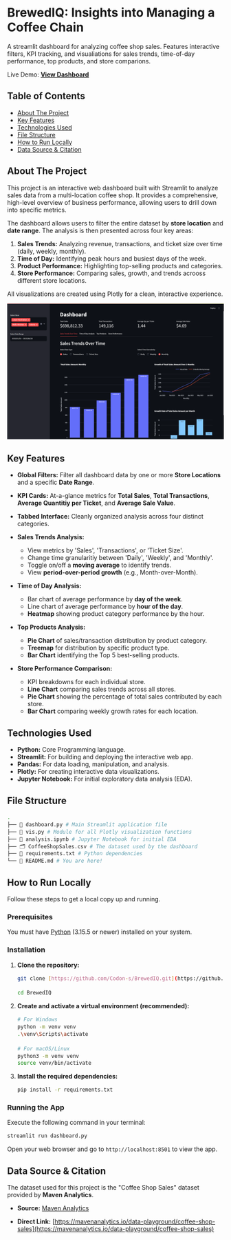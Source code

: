 # BrewedIQ: Insights into Managing a Coffee Chain

A streamlit dashboard for analyzing coffee shop sales. Features interactive filters, KPI tracking, and visualiations for sales trends, time-of-day performance, top products, and store comparions.

Live Demo: **[View Dashboard](https://brewediq.streamlit.app/)**

## Table of Contents

- [About The Project](#about-the-project)
- [Key Features](#key-features)
- [Technologies Used](#technologies-used)
- [File Structure](#file-structure)
- [How to Run Locally](#how-to-run-locally)
- [Data Source & Citation](#data-source--citation)

## About The Project

This project is an interactive web dashboard built with Streamlit to analyze sales data from a multi-location coffee shop. It provides a comprehensive, high-level overview of business performance, allowing users to drill down into specific metrics.

The dashboard allows users to filter the entire dataset by **store location** and **date range**. The analysis is then presented across four key areas:
1. **Sales Trends:** Analyzing revenue, transactions, and ticket size over time (daily, weekly, monthly).
2. **Time of Day:** Identifying peak hours and busiest days of the week.
3. **Product Performance:** Highlighting top-selling products and categories.
4. **Store Performance:** Comparing sales, growth, and trends acrooss different store locations.

All visualizations are created using Plotly for a clean, interactive experience.

![Dashboard Screenshot](screenshots\dashboard.png)

## Key Features

* **Global Filters:** Filter all dashboard data by one or more **Store Locations** and a specific **Date Range**.

* **KPI Cards:** At-a-glance metrics for **Total Sales**, **Total Transactions**, **Average Quantitiy per Ticket**, and **Average Sale Value**.

* **Tabbed Interface:** Cleanly organized analysis across four distinct categories.

* **Sales Trends Analysis:**
    * View metrics by 'Sales', 'Transactions', or 'Ticket Size'.
    * Change time granularitiy between 'Daily', 'Weekly', and 'Monthly'.
    * Toggle on/off a **moving average** to identify trends.
    * View **period-over-period growth** (e.g., Month-over-Month).

* **Time of Day Analysis:**
    * Bar chart of average performance by **day of the week**.
    * Line chart of average performance by **hour of the day**.
    * **Heatmap** showing product category performance by the hour.

* **Top Products Analysis:**
    * **Pie Chart** of sales/transaction distribution by product category.
    * **Treemap** for distribution by specific product type.
    * **Bar Chart** identifying the Top 5 best-selling products.

* **Store Performance Comparison:**
    * KPI breakdowns for each individual store.
    * **Line Chart** comparing sales trends across all stores.
    * **Pie Chart** showing the percentage of total sales contributed by each store.
    * **Bar Chart** comparing weekly growth rates for each location.

## Technologies Used

* **Python:** Core Programming language.
* **Streamlit:** For building and deploying the interactive web app.
* **Pandas:** For data loading, manipulation, and analysis.
* **Plotly:** For creating interactive data visualizations.
* **Jupyter Notebook:** For initial exploratory data analysis (EDA).

## File Structure
```bash
.
├── 📄 dashboard.py # Main Streamlit application file
├── 📄 vis.py # Module for all Plotly visualization functions
├── 📓 analysis.ipynb # Jupyter Notebook for initial EDA
├── 🗂️ CoffeeShopSales.csv # The dataset used by the dashboard
├── 📄 requirements.txt # Python dependencies
└── 📄 README.md # You are here!
```

## How to Run Locally

Follow these steps to get a local copy up and running.

### Prerequisites

You must have [Python](https://www.python.org/downloads/) (3.15.5 or newer) installed on your system.

### Installation

1. **Clone the repository:**
    ```sh
    git clone [https://github.com/Codon-s/BrewedIQ.git](https://github.com/Codon-s/BrewedIQ.git)

    cd BrewedIQ
    ```

2. **Create and activate a virtual environment (recommended):**
    ```sh
    # For Windows
    python -m venv venv
    .\venv\Scripts\activate

    # For macOS/Linux
    python3 -m venv venv
    source venv/bin/activate
    ```

3. **Install the required dependencies:**
    ```sh
    pip install -r requirements.txt
    ```

### Running the App

Execute the following command in your terminal:

```sh
streamlit run dashboard.py
```
Open your web browser and go to ```http://localhost:8501``` to view the app.

## Data Source & Citation

The dataset used for this project is the "Coffee Shop Sales" dataset provided by **Maven Analytics**.

* **Source:** [Maven Analytics](https://mavenanalytics.io/data-playground)

* **Direct Link:** [https://mavenanalytics.io/data-playground/coffee-shop-sales](https://mavenanalytics.io/data-playground/coffee-shop-sales)